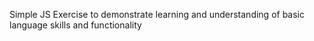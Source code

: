 Simple JS Exercise to demonstrate learning and understanding of basic language skills and functionality

